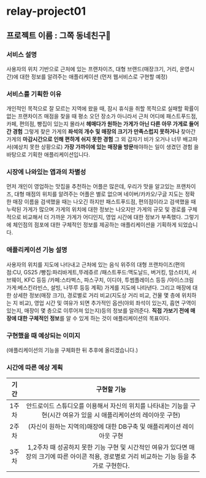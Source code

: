 # relay-project01

## 프로젝트 이름 : 그쪽 동네친구<span>&#128587;</span>
### 서비스 설명
사용자의 위치 기반으로 근처에 있는 프랜차이즈, 대형 브랜드(매장크기, 거리, 운영시간)에 대한 정보를 알려주는 애플리케이션
(먼저 웹서비스로 구현할 예정)
### 서비스를 기획한 이유
개인적인 목적으로 잘 모르는 지역에 왔을 때, 잠시 휴식을 취할 목적으로 실패할 확률이 없는 프랜차이즈 매점을 찾을 때 평소 오던 장소가 아니라서
근처 어디에 패스트푸드점, 카페, 편의점, 빵집이 있는지 몰라서 **헤매다가 원하는 가게가 아닌 다른 아무 가게로 들어간 경험**
그렇게 찾은 가게의 **좌석의 개수 및 매장의 크기가 만족스럽지 못하거나**
찾아간 가게의 **마감시간으로 인해 편하게 쉬지 못한 경험**
그 외 갑자기 비가 오거나 너무 배고파서(예상치 못한 상황으로) **가장 가까이에 있는 매장을 방문**해야하는 일이 생겼던 경험
을 바탕으로 기획한 애플리케이션입니다.
### 시장에 나와있는 앱과의 차별성
먼저 개인이 영업하는 맛집을 추천하는 어플은 많은데, 우리가 맛을 알고있는 프랜차이즈, 대형 매점의 위치를 알려주는 어플은 별로 없으며
네이버/카카오/구글 지도는 정확한 매장 이름을 검색했을 때는 나오긴 하지만 패스트푸드점, 편의점이라고 검색했을 때 누락된 가게가 많으며
가게의 위치에 대한 정보는 나오지만 가게의 규모 및 경로를 구체적으로 비교해서 더 가까운 가게가 어디인지, 영업 시간에 대한 정보가 부족했다.
그렇기에 체인점의 점포에 대한 구체적인 정보를 제공하는 애플리케이션을 기획하게 되었습니다.
### 애플리케이션 기능 설명
사용자의 위치를 지도에 나타내고 근처에 있는 음식 위주의 대형 프랜차이즈(편의점:CU, GS25 /빵집:파리바게트,뚜레쥬르 /패스트푸드:맥도날드, 버거킹, 맘스터치, 서브웨이, KFC 등등 /카페:스타벅스, 파스구치, 이디야, 투썸플레이스 등등 /아이스크림 가게:베스킨라빈스, 설빙, 나뚜루 등등 계획)
가게를 지도에 나타낸다. 그리고 매장에 대한 상세한 정보(매장 크기), 경로별로 거리 비교(지도상 거리 비교, 건물 몇 층에 위치하는 지 비교),
영업 시간 및 여유가 되면 추가적인 옵션(야외 좌석이 있는지, 흡연 구역이 있는지, 매장이 몇 층으로 이루어져 있는지)등의 정보를 알려준다.
**직접 가보기 전에 매장에 대한 구체적인 정보**를 알 수 있게 하는 것이 애플리케이션의 목표이다.
### 구현했을 때 예상되는 이미지
(애플리케이션의 기능을 구체화한 뒤 추후에 올리겠습니다.)
### 시간에 따른 예상 계획
| 기간 | 구현할 기능 |
|:---:|:---:|
| 1주차 | 안드로이드 스튜디오를 이용해서 자신의 위치를 나타내는 기능을 구현(시간 여유가 있을 시 애플리케이션의 레이아웃 구현) |
| 2주차 | (자신이 원하는 지역의)매장에 대한 DB구축 및 애플리케이션 레이아웃 구현 |
| 3주차 | 1,2주차 때 성공하지 못한 기능 구현 및 시간적인 여유가 있다면 매장의 크기에 따른 아이콘 적용, 경로별로 거리 비교하는 기능 등을 추가로 구현한다.|
